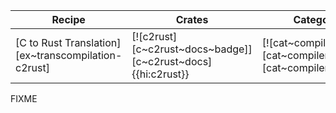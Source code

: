 | Recipe | Crates | Categories |
|---|---|---|
| [C to Rust Translation][ex~transcompilation-c2rust] | [![c2rust][c~c2rust~docs~badge]][c~c2rust~docs]{{hi:c2rust}} | [![cat~compilers][cat~compilers~badge]][cat~compilers]  |

<div class="hidden">
FIXME
</div>
